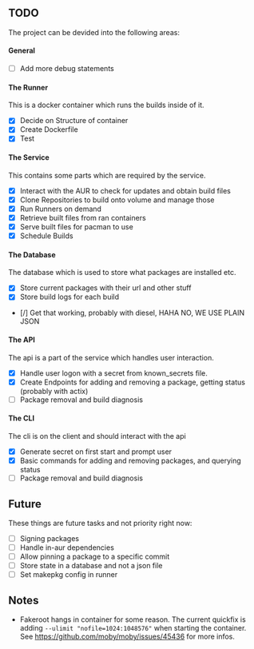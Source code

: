 ## TODO
The project can be devided into the following areas:

#### General
- [ ] Add more debug statements

#### The Runner
This is a docker container which runs the builds inside of it.
- [X] Decide on Structure of container
- [X] Create Dockerfile
- [X] Test

#### The Service
This contains some parts which are required by the service.
- [X] Interact with the AUR to check for updates and obtain build files
- [X] Clone Repositories to build onto volume and manage those
- [X] Run Runners on demand
- [X] Retrieve built files from ran containers
- [X] Serve built files for pacman to use
- [X] Schedule Builds

#### The Database
The database which is used to store what packages are installed etc.
- [X] Store current packages with their url and other stuff
- [X] Store build logs for each build
- [/] Get that working, probably with diesel, HAHA NO, WE USE PLAIN JSON

#### The API
The api is a part of the service which handles user interaction.
- [X] Handle user logon with a secret from known_secrets file.
- [X] Create Endpoints for adding and removing a package, getting status (probably with actix)
- [ ] Package removal and build diagnosis 

#### The CLI
The cli is on the client and should interact with the api
- [X] Generate secret on first start and prompt user
- [X] Basic commands for adding and removing packages, and querying status
- [ ] Package removal and build diagnosis

## Future
These things are future tasks and not priority right now:
- [ ] Signing packages
- [ ] Handle in-aur dependencies
- [ ] Allow pinning a package to a specific commit
- [ ] Store state in a database and not a json file
- [ ] Set makepkg config in runner

## Notes
- Fakeroot hangs in container for some reason. The current quickfix is adding `--ulimit "nofile=1024:1048576"` when starting the container. See https://github.com/moby/moby/issues/45436 for more infos.